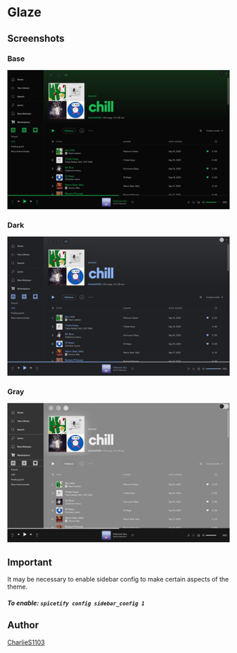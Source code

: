 # Glaze

## Screenshots

### Base

![](screenshots/base.png)

### Dark

![](screenshots/dark.png)

### Gray

![](screenshots/gray.png)

## Important

It may be necessary to enable sidebar config to make certain aspects of the theme.

##### To enable: `spicetify config sidebar_config 1`

## Author

[CharlieS1103](https://github.com/CharlieS1103)

